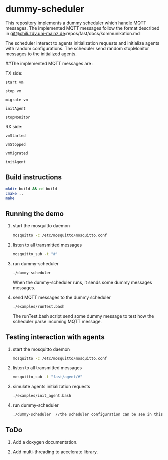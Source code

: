 # dummy-scheduler
This repository implements a dummy scheduler which handle MQTT messages.
The implemented MQTT messages follow the format described in git@chili.zdv.uni-mainz.de:repos/fast/docs/kommunikation.md 

The scheduler interact to agents initialization requests and initialize agents with random configurations.
The scheduler send random stopMonitor messages to the initialized agents.

##The implemented MQTT messages are :

TX side:

    start vm

    stop vm

    migrate vm 

    initAgent

    stopMonitor


RX side:

    vmStarted

    vmStopped

    vmMigrated

    initAgent



## Build instructions

```bash
mkdir build && cd build
cmake ..
make
```

## Running the demo

1. start the mosquitto daemon 

    ```bash  
    mosquitto -c /etc/mosquitto/mosquitto.conf
    ```
2. listen to all transmitted messages

    ```bash
    mosquitto_sub -t "#"
    ```
3. run dummy-scheduler

    ```bash
    ./dummy-scheduler
    ```

    When the dummy-scheduler runs, it sends some dummy messages messages.
4. send MQTT messages to the dummy scheduler

    ```bash
    ./examples/runTest.bash
    ```

    The runTest.bash script send some dummy message to test how the scheduler parse incoming MQTT message.

## Testing interaction with agents
1. start the mosquitto daemon 

    ```bash  
    mosquitto -c /etc/mosquitto/mosquitto.conf
    ```
2. listen to all transmitted messages

    ```bash
    mosquitto_sub -t "fast/agent/#"
    ```
3. simulate agents initialization requests

    ```bash
    ./examples/init_agent.bash
    ```
4. run dummy-scheduler

    ```bash
    ./dummy-scheduler  //the scheduler configuration can be see in this file  ./scheduler.conf  
    ```
   
## ToDo

1. Add a doxygen documentation.

2. Add multi-threading to accelerate library.